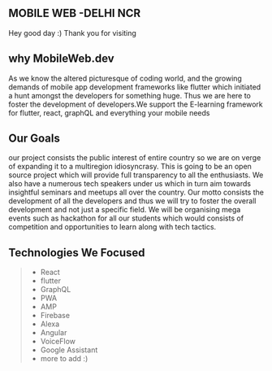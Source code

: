 ## MOBILE WEB -DELHI NCR
Hey good day :) 
Thank you for visiting

## why MobileWeb.dev

As we know the altered picturesque of coding world, and the growing demands of mobile app development frameworks like flutter  which initiated a hunt amongst the developers for something huge. Thus we are here to foster the development of developers.We support the E-learning framework for flutter, react, graphQL and everything your mobile needs

## Our Goals

our project consists the public interest of entire country so we are on verge of expanding it to a  multiregion idiosyncrasy. This is going to be an open source project which will provide full transparency to all the enthusiasts. We also have a  numerous tech speakers under us which in turn  aim towards insightful seminars and meetups all over the country. Our motto consists the development of all the developers and thus we will try to foster the overall development and not just a specific field. We will be organising mega events such as hackathon for all our students which would consists of competition and opportunities to learn along with tech tactics.

## Technologies We Focused
> - React
> - flutter
> - GraphQL
> - PWA
> - AMP
> - Firebase
> - Alexa
> - Angular
> - VoiceFlow
> - Google Assistant
> - more to add :)
